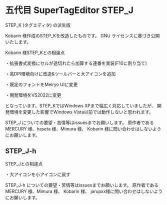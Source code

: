 # 五代目 SuperTagEditor STEP_J
STEP_K (タグエディタ) の派生版

Kobarin 様作成のSTEP_Kを改造したものです。
GNU ライセンスに基づき公開いたします。 

Kobarin 様STEP_Kとの相違点

・拡張書式変換にセルが途切れたら加算する連番を実装(F10に割り当て)

・高DPI環境向けに改造&ツールバーと大アイコンを追加

・既定のフォントをMeiryo UIに変更

・開発環境をVS2022に変更

となっています。STEP_KではWindows XPまで幅広く対応していましたが、
開発環境を変更した影響でWindows Vista以前では動作しないと思われます。

STEP_J についての要望・苦情等はissuesまでお願いします。
原作者である MERCURY 様、haseta 様、Mimura 様、 Kobarin 様に問い合わせはしないようにお願いします。

## STEP_J-h

STEP_Jとの相違点

・大アイコンを小アイコンに戻す

STEP_J-h についての要望・苦情等はissuesまでお願いします。
原作者である MERCURY 様、Mimura 様、 Kobarin 様、 jarupxx様に問い合わせはしないようにお願いします。
